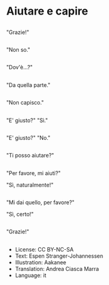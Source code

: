 # Aiutare e capire

##
"Grazie!"

##
"Non so."

##
"Dov'è...?"

##
"Da quella parte."

##
"Non capisco."

##
"E' giusto?" "Sì."

##
"E' giusto?" "No."

##
"Ti posso aiutare?"

##
"Per favore, mi aiuti?"

"Sì, naturalmente!"

##
"Mi dai quello, per favore?"

"Sì, certo!"

##
"Grazie!"

##
* License: CC BY-NC-SA
* Text: Espen Stranger-Johannessen
* Illustration: Aakanee
* Translation: Andrea Ciasca Marra
* Language: it
